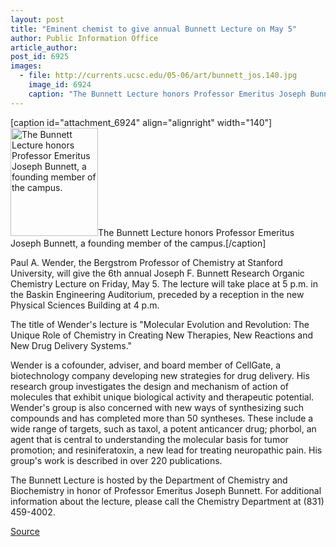 ```yaml
---
layout: post
title: "Eminent chemist to give annual Bunnett Lecture on May 5"
author: Public Information Office
article_author: 
post_id: 6925
images:
  - file: http://currents.ucsc.edu/05-06/art/bunnett_jos.140.jpg
    image_id: 6924
    caption: "The Bunnett Lecture honors Professor Emeritus Joseph Bunnett, a founding member of the campus."
---
```


[caption id="attachment_6924" align="alignright" width="140"]<a href="http://dev-ucsc-news.pantheonsite.io/wp-content/uploads/2006/05/bunnett_jos.140.jpg"><img class="size-full wp-image-6924" src="http://dev-ucsc-news.pantheonsite.io/wp-content/uploads/2006/05/bunnett_jos.140.jpg" alt="The Bunnett Lecture honors Professor Emeritus Joseph Bunnett, a founding member of the campus." width="140" height="173" /></a>The Bunnett Lecture honors Professor Emeritus Joseph Bunnett, a founding member of the campus.[/caption]
<a name="content" id="content"></a>
<p>
  Paul A. Wender, the Bergstrom Professor of Chemistry at Stanford University, will give the 6th annual Joseph F. Bunnett Research Organic Chemistry Lecture on Friday, May 5. The lecture will take place at 5 p.m. in the Baskin Engineering Auditorium, preceded by a reception in the new Physical Sciences Building at 4 p.m.
</p>
<p>
  The title of Wender's lecture is "Molecular Evolution and Revolution: The Unique Role of Chemistry in Creating New Therapies, New Reactions and New Drug Delivery Systems."
</p>
<p>
  Wender is a cofounder, adviser, and board member of CellGate, a biotechnology company developing new strategies for drug delivery. His research group investigates the design and mechanism of action of molecules that exhibit unique biological activity and therapeutic potential. Wender's group is also concerned with new ways of synthesizing such compounds and has completed more than 50 syntheses. These include a wide range of targets, such as taxol, a potent anticancer drug; phorbol, an agent that is central to understanding the molecular basis for tumor promotion; and resiniferatoxin, a new lead for treating neuropathic pain. His group's work is described in over 220 publications.
</p>
<p>
  The Bunnett Lecture is hosted by the Department of Chemistry and Biochemistry in honor of Professor Emeritus Joseph Bunnett. For additional information about the lecture, please call the Chemistry Department at (831) 459-4002.
</p>
<p><a href="http://www1.ucsc.edu/currents/05-06/05-01/brief-bunnett.asp" title="Permalink to brief-bunnett">Source</a></p>
